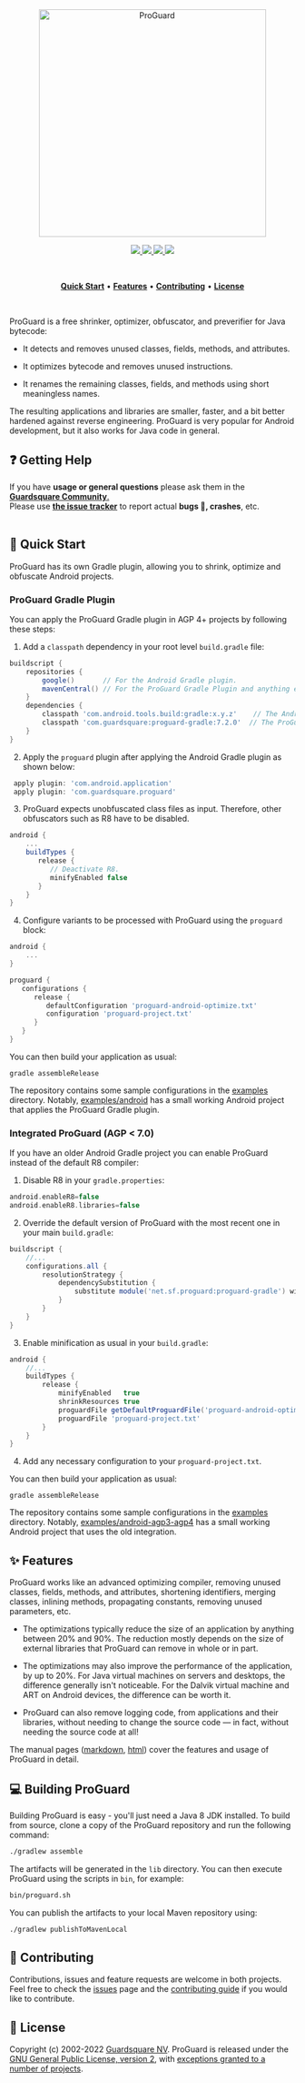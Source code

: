 <p align="center">
  <br />
  <br />
  <a href="https://www.guardsquare.com/proguard">
    <img
      src="https://www.guardsquare.com/hubfs/Logos/ProGuard-Logo-Email.png"
      alt="ProGuard" width="400">
  </a>
</p>

<!-- Badges -->
<p align="center">
  <!-- CI -->
  <a href="https://github.com/Guardsquare/proguard/actions?query=workflow%3A%22Continuous+Integration%22">
    <img src="https://github.com/Guardsquare/proguard/workflows/Continuous%20Integration/badge.svg">
  </a>
  
  <!-- Github version -->
  <!--
  <a href="releases">
    <img src="https://img.shields.io/github/v/release/guardsquare/proguard">
  </a>
  -->
    
  <!-- Maven -->
  <a href="https://search.maven.org/search?q=g:com.guardsquare">
    <img src="https://img.shields.io/maven-central/v/com.guardsquare/proguard-base">
  </a>
  
  <!-- License -->
  <a href="LICENSE">
    <img src="https://img.shields.io/github/license/guardsquare/proguard">
  </a>

  <!-- Twitter -->
  <a href="https://twitter.com/Guardsquare">
    <img src="https://img.shields.io/twitter/follow/guardsquare?style=social">
  </a>
</p>

<br />
<p align="center">
  <a href="#-quick-start"><b>Quick Start</b></a> •
  <a href="#-features"><b>Features</b></a> •
  <a href="#-contributing"><b>Contributing</b></a> •
  <a href="#-license"><b>License</b></a>
</p>
<br />

ProGuard is a free shrinker, optimizer, obfuscator, and preverifier for Java
bytecode:

* It detects and removes unused classes, fields, methods, and attributes.

* It optimizes bytecode and removes unused instructions.

* It renames the remaining classes, fields, and methods using short
  meaningless names.

The resulting applications and libraries are smaller, faster, and a bit better
hardened against reverse engineering. ProGuard is very popular for Android
development, but it also works for Java code in general.

## ❓ Getting Help
If you have **usage or general questions** please ask them in the <a href="https://community.guardsquare.com/?utm_source=github&utm_medium=site-link&utm_campaign=github-community">**Guardsquare Community**.</a>  
Please use <a href="https://github.com/guardsquare/proguard/issues">**the issue tracker**</a> to report actual **bugs 🐛, crashes**, etc.
<br />
<br />

## 🚀 Quick Start

ProGuard has its own Gradle plugin, allowing you to shrink, optimize and obfuscate Android projects. 

### ProGuard Gradle Plugin

You can apply the ProGuard Gradle plugin in AGP 4+ projects by following these steps:

1. Add a `classpath` dependency in your root level `build.gradle` file:

```Groovy
buildscript {
    repositories {
        google()       // For the Android Gradle plugin.
        mavenCentral() // For the ProGuard Gradle Plugin and anything else.
    }
    dependencies {
        classpath 'com.android.tools.build:gradle:x.y.z'    // The Android Gradle plugin.
        classpath 'com.guardsquare:proguard-gradle:7.2.0'  // The ProGuard Gradle plugin.
    }
}
```

2. Apply the `proguard` plugin after applying the Android Gradle plugin as shown below:

```Groovy
 apply plugin: 'com.android.application'
 apply plugin: 'com.guardsquare.proguard'
```

3. ProGuard expects unobfuscated class files as input. Therefore, other obfuscators such as R8 have to be disabled.

```Groovy
android {
    ...
    buildTypes {
       release {
          // Deactivate R8.
          minifyEnabled false
       }
    }
}
```

4. Configure variants to be processed with ProGuard using the `proguard` block:

```Groovy
android {
    ...
}

proguard {
   configurations {
      release {
         defaultConfiguration 'proguard-android-optimize.txt'
         configuration 'proguard-project.txt'
      }
   }
}
```

You can then build your application as usual:

```shell
gradle assembleRelease
```

The repository contains some sample configurations in the [examples](examples)
directory. Notably, [examples/android](examples/android-plugin) has a small working
Android project that applies the ProGuard Gradle plugin.

### Integrated ProGuard (AGP < 7.0)

If you have an older Android Gradle project you can enable ProGuard instead of the default R8 compiler:

1. Disable R8 in your `gradle.properties`:

```gradle
android.enableR8=false
android.enableR8.libraries=false
```

2. Override the default version of ProGuard with the most recent one in your
   main `build.gradle`:

```gradle
buildscript {
    //...
    configurations.all {
        resolutionStrategy {
            dependencySubstitution {
                substitute module('net.sf.proguard:proguard-gradle') with module('com.guardsquare:proguard-gradle:7.2.0')
            }
        }
    }
}
```

3. Enable minification as usual in your `build.gradle`:

```gradle
android {
    //...
    buildTypes {
        release {
            minifyEnabled   true
            shrinkResources true
            proguardFile getDefaultProguardFile('proguard-android-optimize.txt')
            proguardFile 'proguard-project.txt'
        }
    }
}
```

4. Add any necessary configuration to your `proguard-project.txt`.

You can then build your application as usual:

```shell
gradle assembleRelease
```

The repository contains some sample configurations in the [examples](examples)
directory. Notably, [examples/android-agp3-agp4](examples/android-agp3-agp4) has a small working
Android project that uses the old integration.

## ✨ Features

ProGuard works like an advanced optimizing compiler, removing unused classes,
fields, methods, and attributes, shortening identifiers, merging classes,
inlining methods, propagating constants, removing unused parameters, etc.

* The optimizations typically reduce the size of an application by anything
  between 20% and 90%. The reduction mostly depends on the size of external
  libraries that ProGuard can remove in whole or in part.

* The optimizations may also improve the performance of the application, by up
  to 20%. For Java virtual machines on servers and desktops, the difference
  generally isn't noticeable. For the Dalvik virtual machine and ART on
  Android devices, the difference can be worth it.

* ProGuard can also remove logging code, from applications and their
  libraries, without needing to change the source code &mdash; in fact,
  without needing the source code at all!

The manual pages ([markdown](docs/md),
[html](https://www.guardsquare.com/proguard/manual)) cover the features and usage of
ProGuard in detail.

## 💻 Building ProGuard

Building ProGuard is easy - you'll just need a Java 8 JDK installed. 
To build from source, clone a copy of the ProGuard repository and run the following command:

```bash
./gradlew assemble
```

The artifacts will be generated in the `lib` directory. You can then execute ProGuard using the
scripts in `bin`, for example:

```bash
bin/proguard.sh
```

You can publish the artifacts to your local Maven repository using:

```bash
./gradlew publishToMavenLocal
```

## 🤝 Contributing

Contributions, issues and feature requests are welcome in both projects.
Feel free to check the [issues](issues) page and the [contributing
guide](CONTRIBUTING.md) if you would like to contribute.

## 📝 License

Copyright (c) 2002-2022 [Guardsquare NV](https://www.guardsquare.com/).
ProGuard is released under the [GNU General Public License, version
2](LICENSE), with [exceptions granted to a number of
projects](docs/md/license.md).

